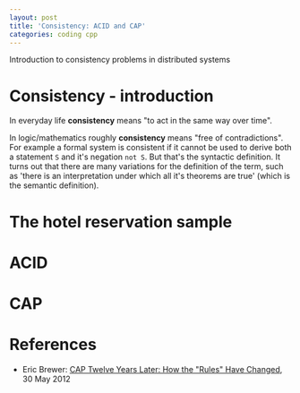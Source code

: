 ```yaml
---
layout: post
title: 'Consistency: ACID and CAP'
categories: coding cpp
---
```


Introduction to consistency problems in distributed systems

# Consistency - introduction

In everyday life **consistency** means "to act in the same way over time".

In logic/mathematics roughly **consistency** means "free of contradictions".
For example a formal system is consistent if it cannot be used to derive both a
statement `S` and it's negation `not S`. But that's the syntactic definition.
It turns out that there are many variations for the definition of the term,
such as 'there is an interpretation under which all it's theorems are true'
(which is the semantic definition).

# The hotel reservation sample

# ACID

# CAP


# References

- Eric Brewer: [CAP Twelve Years Later: How the "Rules" Have
  Changed][cap-later], 30 May 2012

[cap-later]: https://www.infoq.com/articles/cap-twelve-years-later-how-the-rules-have-changed/

